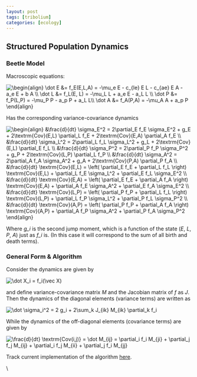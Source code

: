 ```yaml
---
layout: post
tags: [tribolium]
categories: [ecology]
---
```






 





Structured Population Dynamics
------------------------------

### Beetle Model

Macroscopic equations:

![ \\begin{align} \\dot E &= f\_E(E,L,A) = -\\mu\_e E - c\_{le} E L -
c\_{ae} E A - a\_e E + b A \\\\ \\dot L &= f\_L(E, L) = -\\mu\_L L +
a\_e E - a\_L L \\\\ \\dot P &= f\_P(L,P) = -\\mu\_P P - a\_p P + a\_L
L\\\\ \\dot A &= f\_A(P,A) = -\\mu\_A A + a\_p P \\end{align}
](http://openwetware.org/images/math/1/c/2/1c26a2c6740e377965fa6e85d41e3f33.png)

Has the corresponding variance-covariance dynamics

![ \\begin{align} &\\frac{d}{dt} \\sigma\_E\^2 = 2\\partial\_E f\_E
\\sigma\_E\^2 + g\_E + 2\\textrm{Cov}(E,L) \\partial\_L f\_E +
2\\textrm{Cov}(E,A) \\partial\_A f\_E \\\\ &\\frac{d}{dt} \\sigma\_L\^2
= 2\\partial\_L f\_L \\sigma\_L\^2 + g\_L + 2\\textrm{Cov}(E,L)
\\partial\_E f\_L \\\\ &\\frac{d}{dt} \\sigma\_P\^2 = 2\\partial\_P f\_P
\\sigma\_P\^2 + g\_P + 2\\textrm{Cov}(L,P) \\partial\_L f\_P \\\\
&\\frac{d}{dt} \\sigma\_A\^2 = 2\\partial\_A f\_A \\sigma\_A\^2 + g\_A +
2\\textrm{Cov}(P,A) \\partial\_P f\_A \\\\ &\\frac{d}{dt}
\\textrm{Cov}(E,L) = \\left( \\partial\_E f\_E + \\partial\_L f\_L
\\right) \\textrm{Cov}(E,L) + \\partial\_L f\_E \\sigma\_L\^2 +
\\partial\_E f\_L \\sigma\_E\^2 \\\\ &\\frac{d}{dt} \\textrm{Cov}(E,A) =
\\left( \\partial\_E f\_E + \\partial\_A f\_A \\right)
\\textrm{Cov}(E,A) + \\partial\_A f\_E \\sigma\_A\^2 + \\partial\_E f\_A
\\sigma\_E\^2 \\\\ &\\frac{d}{dt} \\textrm{Cov}(L,P) = \\left(
\\partial\_P f\_P + \\partial\_L f\_L \\right) \\textrm{Cov}(L,P) +
\\partial\_L f\_P \\sigma\_L\^2 + \\partial\_P f\_L \\sigma\_P\^2 \\\\
&\\frac{d}{dt} \\textrm{Cov}(A,P) = \\left( \\partial\_P f\_P +
\\partial\_A f\_A \\right) \\textrm{Cov}(A,P) + \\partial\_A f\_P
\\sigma\_A\^2 + \\partial\_P f\_A \\sigma\_P\^2 \\end{align}
](http://openwetware.org/images/math/1/2/4/1249afdfb5963c156af5b5709ac8a669.png)

Where *g\_i* is the second jump moment, which is a function of the state
(*E*, *L*, *P*, *A*) just as *f\_i* is. (In this case it will correspond
to the sum of all birth and death terms).

### General Form & Algorithm

Consider the dynamics are given by

![ \\dot X\_i = f\_i(\\vec X)
](http://openwetware.org/images/math/0/1/5/0155c412fb0a830912daef0b2e65b0dd.png)

and define variance-covariance matrix *M* and the Jacobian matrix of *f*
as *J*. Then the dynamics of the diagonal elements (variance terms) are
written as

![ \\dot \\sigma\_i\^2 = 2 g\_i + 2\\sum\_k J\_{ik} M\_{ik} \\partial\_k
f\_i
](http://openwetware.org/images/math/a/0/9/a0963cc09f8b045656952fc47a21587f.png)

While the dynamics of the off-diagonal elements (covariance terms) are
given by

![ \\frac{d}{dt} \\textrm{Cov(i,j)} = \\dot M\_{ij} = \\partial\_i f\_i
M\_{ji} + \\partial\_j f\_j M\_{ij} + \\partial\_i f\_j M\_{ii} +
\\partial\_j f\_i M\_{jj}
](http://openwetware.org/images/math/b/b/d/bbd80770f9365cec3c61b2ce68e34a0a.png)

Track current implementation of the algorithm
[here](http://github.com/cboettig/structured-populations/blob/master/R/noise_approx.R "http://github.com/cboettig/structured-populations/blob/master/R/noise_approx.R").

\

